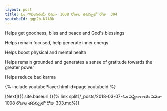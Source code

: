 ```yaml
---
layout: post
title: ఓం గావంపతయే నమః- 1008 రోజుల తపస్సులో రోజు  304
youtubeId: gqp2b-N7ARk
---
```

 
 
Helps get goodness, bliss and peace and God's blessings
 
Helps remain focused, help generate inner energy 
 
Helps boost physical and mental health 
 
Helps remain grounded and generates a sense of gratitude towards the greater power 
 
Helps reduce bad karma
 
 
 
 


{% include youtubePlayer.html id=page.youtubeId %}
 
[Next]({{ site.baseurl }}{% link  split1/_posts/2018-03-07-ఓం సష్టిబాగాయ నమః- 1008 రోజుల తపస్సులో రోజు  303.md%})
 
